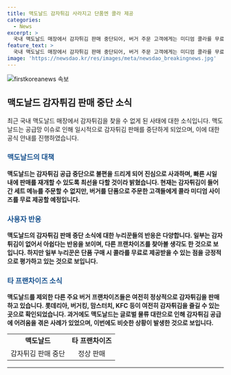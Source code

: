 ```yaml
---
title: 맥도날드 감자튀김 사라지고 단품엔 콜라 제공
categories:
  - News
excerpt: >
  국내 맥도날드 매장에서 감자튀김 판매 중단되어, 버거 주문 고객에게는 미디엄 콜라를 무료 제공 중. 이에 누리꾼들은 아쉬워하고, 감자 없는 햄버거집이라는 비판을 남기며 롯데리아 등 다른 프랜차이즈들의 감자튀김 판매와 비교했다. 맥도날드는 글로벌 물류 대란으로 지난해 감자튀김 공급에 어려움을 겪은 바 있으며, 공급망 문제에 대응 중이다.
feature_text: >
  국내 맥도날드 매장에서 감자튀김 판매 중단되어, 버거 주문 고객에게는 미디엄 콜라를 무료 제공 중. 이에 누리꾼들은 아쉬워하고, 감자 없는 햄버거집이라는 비판을 남기며 롯데리아 등 다른 프랜차이즈들의 감자튀김 판매와 비교했다. 맥도날드는 글로벌 물류 대란으로 지난해 감자튀김 공급에 어려움을 겪은 바 있으며, 공급망 문제에 대응 중이다.
image: 'https://newsdao.kr/res/images/meta/newsdao_breakingnews.jpg'
---
```


<p><img src="https://newsdao.kr/res/images/meta/newsdao_breakingnews.jpg" alt="firstkoreanews 속보" /></p>

<h2 data-ke-size="size26">맥도날드 감자튀김 판매 중단 소식</h2>

<p data-ke-size="size16">최근 국내 맥도날드 매장에서 감자튀김을 찾을 수 없게 된 사태에 대한 소식입니다. 맥도날드는 공급망 이슈로 인해 일시적으로 감자튀김 판매를 중단하게 되었으며, 이에 대한 공식 안내를 진행하였습니다.</p>

<h3><b><span style="color: #1a5490;">맥도날드의 대책</span><b></h3>

<p data-ke-size="size16">맥도날드는 감자튀김 공급 중단으로 불편을 드리게 되어 진심으로 사과하며, 빠른 시일 내에 판매를 재개할 수 있도록 최선을 다할 것이라 밝혔습니다. 현재는 감자튀김이 들어간 세트 메뉴를 주문할 수 없지만, 버거를 단품으로 주문한 고객들에게 콜라 미디엄 사이즈를 무료 제공할 예정입니다.</p>

<h3><b><span style="color: #1a5490;">사용자 반응</span></b></h3>

<p data-ke-size="size16">맥도날드의 감자튀김 판매 중단 소식에 대한 누리꾼들의 반응은 다양합니다. 일부는 감자튀김이 없어서 아쉽다는 반응을 보이며, 다른 프랜차이즈를 찾아볼 생각도 한 것으로 보입니다. 하지만 일부 누리꾼은 단품 구매 시 콜라를 무료로 제공받을 수 있는 점을 긍정적으로 평가하고 있는 것으로 보입니다.</p>

<h3><b><span style="color: #1a5490;">타 프랜차이즈 소식</span></b></h3>

<p data-ke-size="size16">맥도날드를 제외한 다른 주요 버거 프랜차이즈들은 여전히 정상적으로 감자튀김을 판매하고 있습니다. 롯데리아, 버거킹, 맘스터치, KFC 등이 여전히 감자튀김을 즐길 수 있는 곳으로 확인되었습니다. 과거에도 맥도날드는 글로벌 물류 대란으로 인해 감자튀김 공급에 어려움을 겪은 사례가 있었으며, 이번에도 비슷한 상황이 발생한 것으로 보입니다.</p>

<table>
  <tr>
    <td style="text-align: center; height: 17px;"><b>맥도날드</b></td>
    <td style="text-align: center; height: 17px;"><b>타 프랜차이즈</b></td>
  </tr>
  <tr>
    <td style="text-align: center; height: 17px;">감자튀김 판매 중단</td>
    <td style="text-align: center; height: 17px;">정상 판매</td>
  </tr>
</table>

<hr>

<p data-ke-size="size16">&nbsp;</p>


